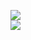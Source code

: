 [![](https://img.shields.io/badge/Made%20With-Github%20Spray-lightgrey.svg?style=for-the-badge&logo=github)](https://github.com/Annihil/github-spray#4125)  
[![](https://i.imgur.com/2DrTn0Z.gif)](https://github.com/Annihil/github-spray)